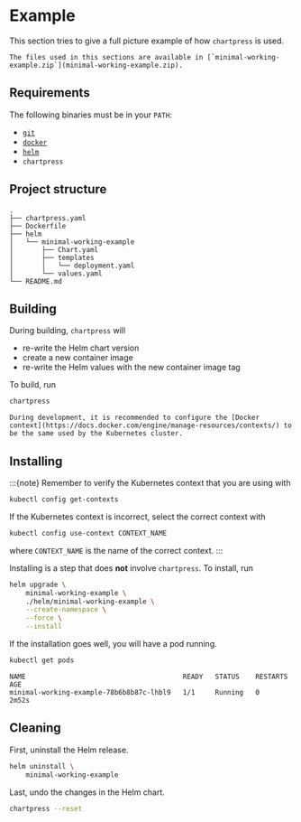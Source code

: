# Example

This section tries to give a full picture example of how `chartpress` is used.

```{note}
The files used in this sections are available in [`minimal-working-example.zip`](minimal-working-example.zip).
```

## Requirements

The following binaries must be in your `PATH`:

- [`git`](https://www.git-scm.com/downloads)
- [`docker`](https://docs.docker.com/install/#supported-platforms)
- [`helm`](https://helm.sh/docs/using_helm/#installing-helm)
- `chartpress`

## Project structure

```
.
├── chartpress.yaml
├── Dockerfile
├── helm
│   └── minimal-working-example
│       ├── Chart.yaml
│       ├── templates
│       │   └── deployment.yaml
│       └── values.yaml
└── README.md
```

## Building

During building, `chartpress` will

- re-write the Helm chart version
- create a new container image
- re-write the Helm values with the new container image tag

To build, run

```bash
chartpress
```

```{note}
During development, it is recommended to configure the [Docker context](https://docs.docker.com/engine/manage-resources/contexts/) to be the same used by the Kubernetes cluster.
```

## Installing

:::{note}
Remember to verify the Kubernetes context that you are using with

```bash
kubectl config get-contexts
```

If the Kubernetes context is incorrect, select the correct context with

```bash
kubectl config use-context CONTEXT_NAME
```

where `CONTEXT_NAME` is the name of the correct context.
:::

Installing is a step that does **not** involve `chartpress`. To install, run

```bash
helm upgrade \
    minimal-working-example \
    ./helm/minimal-working-example \
    --create-namespace \
    --force \
    --install
```

If the installation goes well, you will have a pod running.

```bash
kubectl get pods
```

```
NAME                                       READY   STATUS    RESTARTS   AGE
minimal-working-example-78b6b8b87c-lhbl9   1/1     Running   0          2m52s
```

## Cleaning

First, uninstall the Helm release.

```bash
helm uninstall \
    minimal-working-example
```

Last, undo the changes in the Helm chart.

```bash
chartpress --reset
```
